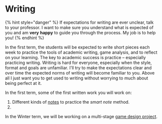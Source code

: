 # Writing

{% hint style="danger" %}
If expectations for writing are ever unclear, talk to your professor. I want to make sure you understand what is expected of you and am **very** **happy** to guide you through the process. My job is to help you!
{% endhint %}

In the first term, the students will be expected to write short pieces each week to practice the tools of academic writing, game analysis, and to reflect on your learning. The key to academic success is practice – especially practicing writing. Writing is hard for everyone, especially when the style, format and goals are unfamiliar. I'll try to make the expectations clear and over time the expected norms of writing will become familiar to you. Above all I just want you to get used to writing without worrying to much about being perfect at it. &#x20;

In the first term, some of the first written work you will work on:

1. Different kinds of [notes](notes.md) to practice the _smart note_ method.
2.

In the Winter term, we will be working on a multi-stage [game design project](game-design-project.md).&#x20;

